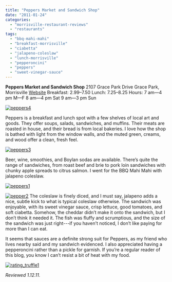 ```yaml
---
title: "Peppers Market and Sandwich Shop"
date: "2011-01-24"
categories: 
  - "morrisville-restaurant-reviews"
  - "restaurants"
tags: 
  - "bbq-mahi-mahi"
  - "breakfast-morrisville"
  - "ciabetta"
  - "jalapeno-coleslaw"
  - "lunch-morrisville"
  - "pepperoncini"
  - "peppers"
  - "sweet-vinegar-sauce"
---
```


**Peppers Market and Sandwich Shop** 2107 Grace Park Drive Grace Park, Morrisville [Website](http://www.peppersmrkt.com/) Breakfast: $2.99–$7.50 Lunch: $7.25–$8.25 Hours: 7 am—4 pm M—F 8 am—4 pm Sat 9 am—3 pm Sun

[![](http://s3.amazonaws.com/thegourmez-wpmedia/2011/01/peppers4.jpg "peppers4")](http://s3.amazonaws.com/thegourmez-wpmedia/2011/01/peppers4.jpg)

Peppers is a breakfast and lunch spot with a few shelves of local art and goods. They offer soups, salads, sandwiches, and muffins. Their meats are roasted in house, and their bread is from local bakeries. I love how the shop is bathed with light from the window walls, and the muted green, creams, and wood offer a clean, fresh feel.

[![](http://s3.amazonaws.com/thegourmez-wpmedia/2011/01/peppers3.jpg "peppers3")](http://s3.amazonaws.com/thegourmez-wpmedia/2011/01/peppers3.jpg)

Beer, wine, smoothies, and Boylan sodas are available. There’s quite the range of sandwiches, from roast beef and brie to pork loin sandwiches with chunky apple spreads to citrus salmon. I went for the BBQ Mahi Mahi with jalapeno coleslaw.

[![](http://s3.amazonaws.com/thegourmez-wpmedia/2011/01/peppers1.jpg "peppers1")](http://s3.amazonaws.com/thegourmez-wpmedia/2011/01/peppers1.jpg)

[![](http://s3.amazonaws.com/thegourmez-wpmedia/2011/01/pepper2.jpg "pepper2")](http://s3.amazonaws.com/thegourmez-wpmedia/2011/01/pepper2.jpg) The coleslaw is finely diced, and I must say, jalapeno adds a nice, subtle kick to what is typical coleslaw otherwise. The sandwich was enjoyable, with its sweet vinegar sauce, crisp lettuce, good tomatoes, and soft ciabetta. Somehow, the cheddar didn’t make it onto the sandwich, but I don’t think it needed it. The fish was fluffy and scrumptious, and the size of the sandwich was just right---if you haven’t noticed, I don’t like paying for more than I can eat.

It seems that sauces are a definite strong suit for Peppers, as my friend who lives nearby said and my sandwich evidenced. I also appreciated having a pepperoncini rather than a pickle for garnish. If you’re a regular reader of this blog, you know I can’t resist a bit of heat with my food.

[![](http://s3.amazonaws.com/thegourmez-wpmedia/2009/02/rating_truffle1.gif "rating_truffle1")](http://s3.amazonaws.com/thegourmez-wpmedia/2009/02/rating_truffle1.gif)

_Reviewed 1.12.11._
